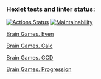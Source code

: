 ### Hexlet tests and linter status:

[![Actions Status](https://github.com/Nemial/frontend-project-44/workflows/hexlet-check/badge.svg)](https://github.com/Nemial/frontend-project-44/actions)
[![Maintainability](https://api.codeclimate.com/v1/badges/929f40bcddcba90594a8/maintainability)](https://codeclimate.com/github/Nemial/frontend-project-44/maintainability)

[Brain Games. Even](https://asciinema.org/a/AU2VfSIWPJ0Bqj4hdXgfTLfFh)

[Brain Games. Calc](https://asciinema.org/a/A0lH1A0RKeb2PRNRt8mv40vJN)

[Brain Games. GCD](https://asciinema.org/a/jMgJ0Eb16dvGFi0H0nadqj4Eg)

[Brain Games. Progression](https://asciinema.org/a/LHFwF9VgSdeGAbNzyX1Az9Rdg)
